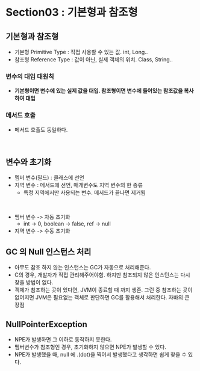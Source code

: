 # Section03 : 기본형과 참조형
## 기본형과 참조형
- 기본형 Primitive Type : 직접 사용할 수 있는 값. int, Long..
- 참조형 Reference Type : 값이 아닌, 실제 객체의 위치. Class, String..

### 변수의 대입 대원칙

- **기본형이면 변수에 있는 실제 값을 대입. 참조형이면 변수에 들어있는 참조값을 복사하여 대입**

### 메서드 호출
- 메서드 호출도 동일하다.

<br>

## 변수와 초기화
- 멤버 변수(필드) : 클래스에 선언
- 지역 변수 : 메서드에 선언, 매개변수도 지역 변수의 한 종류
  - 특정 지역에서만 사용되는 변수. 메서드가 끝나면 제거됨

<br>

- 멤버 변수 -> 자동 초기화
  - int -> 0, boolean -> false, ref -> null
- 지역 변수 -> 수동 초기화

## GC 의 Null 인스턴스 처리
- 아무도 참조 하지 않는 인스턴스는 GC가 자동으로 처리해준다.
- C의 경우, 개발자가 직접 관리해주어야함. 하지만 참조되지 않은 인스턴스는 다시 찾을 방법이 없다.
- 객체가 참조하는 곳이 있다면, JVM이 종료할 때 까지 생존. 그런 중 참조하는 곳이 없어지면 JVM은 필요없는 객체로 판단하면 GC를 활용해서 처리한다. 자바의 큰 장점

## NullPointerException
- NPE가 발생하면 그 이하로 동작하지 못한다.
- 멤버변수가 참조형인 경우, 초기화하지 않으면 NPE가 발생할 수 있다.
- NPE가 발생했을 때, null 에 .(dot)을 찍어서 발생했다고 생각하면 쉽게 찾을 수 있다.

